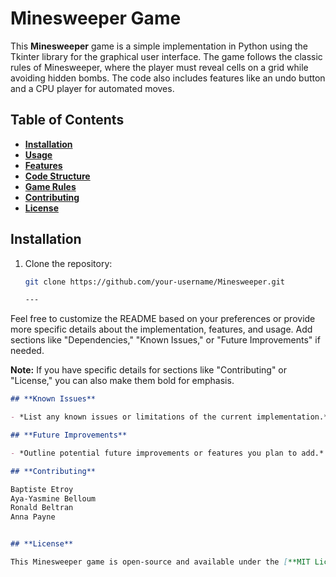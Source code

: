 # **Minesweeper Game**

This **Minesweeper** game is a simple implementation in Python using the Tkinter library for the graphical user interface. The game follows the classic rules of Minesweeper, where the player must reveal cells on a grid while avoiding hidden bombs. The code also includes features like an undo button and a CPU player for automated moves.

## Table of Contents

- [**Installation**](#installation)
- [**Usage**](#usage)
- [**Features**](#features)
- [**Code Structure**](#code-structure)
- [**Game Rules**](#game-rules)
- [**Contributing**](#contributing)
- [**License**](#license)

## **Installation**

1. Clone the repository:

   ```bash
   git clone https://github.com/your-username/Minesweeper.git

   ---

Feel free to customize the README based on your preferences or provide more specific details about the implementation, features, and usage. Add sections like "Dependencies," "Known Issues," or "Future Improvements" if needed.

**Note:** If you have specific details for sections like "Contributing" or "License," you can also make them bold for emphasis.

```markdown
## **Known Issues**

- *List any known issues or limitations of the current implementation.*

## **Future Improvements**

- *Outline potential future improvements or features you plan to add.*

## **Contributing**

Baptiste Etroy
Aya-Yasmine Belloum
Ronald Beltran
Anna Payne


## **License**

This Minesweeper game is open-source and available under the [**MIT License**](LICENSE).

